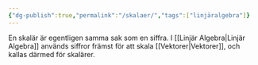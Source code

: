 ```yaml
---
{"dg-publish":true,"permalink":"/skalaer/","tags":["linjäralgebra"]}
---
```



En skalär är egentligen samma sak som en siffra. I [[Linjär Algebra\|Linjär Algebra]] används siffror främst för att skala [[Vektorer\|Vektorer]], och kallas därmed för skalärer.